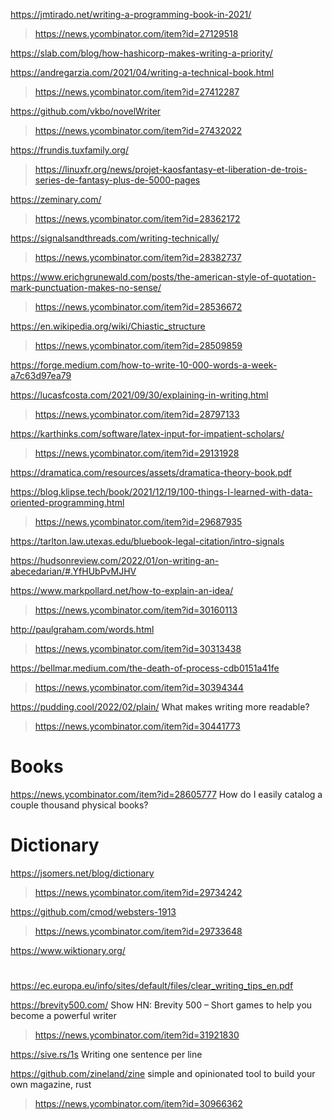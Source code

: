 https://jmtirado.net/writing-a-programming-book-in-2021/
> https://news.ycombinator.com/item?id=27129518

https://slab.com/blog/how-hashicorp-makes-writing-a-priority/

https://andregarzia.com/2021/04/writing-a-technical-book.html
> https://news.ycombinator.com/item?id=27412287

https://github.com/vkbo/novelWriter
> https://news.ycombinator.com/item?id=27432022

https://frundis.tuxfamily.org/
> https://linuxfr.org/news/projet-kaosfantasy-et-liberation-de-trois-series-de-fantasy-plus-de-5000-pages

https://zeminary.com/
> https://news.ycombinator.com/item?id=28362172

https://signalsandthreads.com/writing-technically/
> https://news.ycombinator.com/item?id=28382737

https://www.erichgrunewald.com/posts/the-american-style-of-quotation-mark-punctuation-makes-no-sense/
> https://news.ycombinator.com/item?id=28536672

https://en.wikipedia.org/wiki/Chiastic_structure
> https://news.ycombinator.com/item?id=28509859

https://forge.medium.com/how-to-write-10-000-words-a-week-a7c63d97ea79

https://lucasfcosta.com/2021/09/30/explaining-in-writing.html
> https://news.ycombinator.com/item?id=28797133

https://karthinks.com/software/latex-input-for-impatient-scholars/
> https://news.ycombinator.com/item?id=29131928

https://dramatica.com/resources/assets/dramatica-theory-book.pdf

https://blog.klipse.tech/book/2021/12/19/100-things-I-learned-with-data-oriented-programming.html
> https://news.ycombinator.com/item?id=29687935

https://tarlton.law.utexas.edu/bluebook-legal-citation/intro-signals

https://hudsonreview.com/2022/01/on-writing-an-abecedarian/#.YfHUbPvMJHV

https://www.markpollard.net/how-to-explain-an-idea/
> https://news.ycombinator.com/item?id=30160113

http://paulgraham.com/words.html
> https://news.ycombinator.com/item?id=30313438

https://bellmar.medium.com/the-death-of-process-cdb0151a41fe
> https://news.ycombinator.com/item?id=30394344

https://pudding.cool/2022/02/plain/ What makes writing more readable?
> https://news.ycombinator.com/item?id=30441773

# Books
https://news.ycombinator.com/item?id=28605777 How do I easily catalog a couple thousand physical books?

# Dictionary
https://jsomers.net/blog/dictionary
> https://news.ycombinator.com/item?id=29734242

https://github.com/cmod/websters-1913
> https://news.ycombinator.com/item?id=29733648

https://www.wiktionary.org/

#
https://ec.europa.eu/info/sites/default/files/clear_writing_tips_en.pdf

https://brevity500.com/ Show HN: Brevity 500 – Short games to help you become a powerful writer
> https://news.ycombinator.com/item?id=31921830

https://sive.rs/1s Writing one sentence per line
>

https://github.com/zineland/zine simple and opinionated tool to build your own magazine, rust
> https://news.ycombinator.com/item?id=30966362

